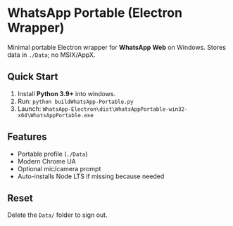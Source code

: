 # WhatsApp Portable (Electron Wrapper)

Minimal portable Electron wrapper for **WhatsApp Web** on Windows. Stores data in `./Data`; no MSIX/AppX.

## Quick Start
1. Install **Python 3.9+** into windows.
2. Run: `python buildWhatsApp-Portable.py`
3. Launch: `WhatsApp-Electron\dist\WhatsAppPortable-win32-x64\WhatsAppPortable.exe`

## Features
- Portable profile (`./Data`)
- Modern Chrome UA
- Optional mic/camera prompt
- Auto-installs Node LTS if missing because needed

## Reset
Delete the `Data/` folder to sign out.
